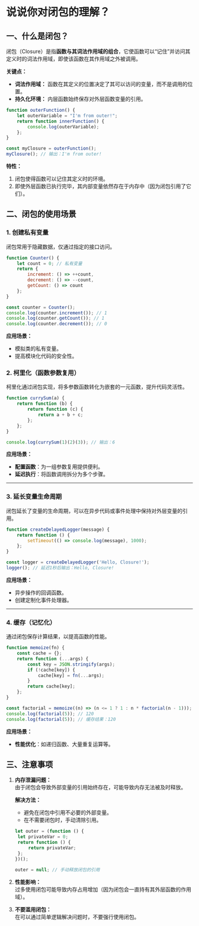 # 说说你对闭包的理解？

## 一、什么是闭包？

闭包（Closure）是指**函数与其词法作用域的组合**，它使函数可以“记住”并访问其定义时的词法作用域，即使该函数在其作用域之外被调用。

**关键点：**

- **词法作用域：** 函数在其定义的位置决定了其可以访问的变量，而不是调用的位置。
- **持久化环境：** 内层函数始终保存对外层函数变量的引用。

```javascript
function outerFunction() {
	let outerVariable = "I'm from outer!";
	return function innerFunction() {
		console.log(outerVariable);
	};
}

const myClosure = outerFunction();
myClosure(); // 输出：I'm from outer!
```

**特性：**

1. 闭包使得函数可以记住其定义时的环境。
2. 即使外层函数已执行完毕，其内部变量依然存在于内存中（因为闭包引用了它们）。

## 二、闭包的使用场景

### 1. **创建私有变量**

闭包常用于隐藏数据，仅通过指定的接口访问。

```javascript
function Counter() {
	let count = 0; // 私有变量
	return {
		increment: () => ++count,
		decrement: () => --count,
		getCount: () => count
	};
}

const counter = Counter();
console.log(counter.increment()); // 1
console.log(counter.getCount()); // 1
console.log(counter.decrement()); // 0
```

**应用场景：**

- 模拟类的私有变量。
- 提高模块化代码的安全性。

### 2. **柯里化（函数参数复用）**

柯里化通过闭包实现，将多参数函数转化为嵌套的一元函数，提升代码灵活性。

```javascript
function currySum(a) {
	return function (b) {
		return function (c) {
			return a + b + c;
		};
	};
}

console.log(currySum(1)(2)(3)); // 输出：6
```

**应用场景：**

- **配置函数**：为一组参数复用提供便利。
- **延迟执行**：将函数调用拆分为多个步骤。

---

### 3. **延长变量生命周期**

闭包延长了变量的生命周期，可以在异步代码或事件处理中保持对外层变量的引用。

```javascript
function createDelayedLogger(message) {
	return function () {
		setTimeout(() => console.log(message), 1000);
	};
}

const logger = createDelayedLogger('Hello, Closure!');
logger(); // 延迟1秒后输出：Hello, Closure!
```

**应用场景：**

- 异步操作的回调函数。
- 创建定制化事件处理器。

---

### 4. **缓存（记忆化）**

通过闭包保存计算结果，以提高函数的性能。

```javascript
function memoize(fn) {
	const cache = {};
	return function (...args) {
		const key = JSON.stringify(args);
		if (!cache[key]) {
			cache[key] = fn(...args);
		}
		return cache[key];
	};
}

const factorial = memoize((n) => (n <= 1 ? 1 : n * factorial(n - 1)));
console.log(factorial(5)); // 120
console.log(factorial(5)); // 缓存结果：120
```

**应用场景：**

- **性能优化**：如递归函数、大量重复运算等。

## 三、注意事项

1. **内存泄漏问题：**  
   由于闭包会导致外部变量的引用始终存在，可能导致内存无法被及时释放。

   **解决方法：**

   - 避免在闭包中引用不必要的外部变量。
   - 在不需要闭包时，手动清除引用。

   ```javascript
   let outer = (function () {
   	let privateVar = 0;
   	return function () {
   		return privateVar;
   	};
   })();

   outer = null; // 手动释放闭包的引用
   ```

2. **性能影响：**  
   过多使用闭包可能导致内存占用增加（因为闭包会一直持有其外层函数的作用域）。

3. **不要滥用闭包：**  
   在可以通过简单逻辑解决问题时，不要强行使用闭包。

